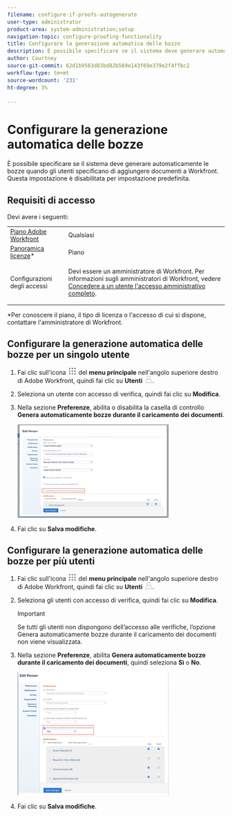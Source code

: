 ```yaml
---
filename: configure-if-proofs-autogenerate
user-type: administrator
product-area: system-administration;setup
navigation-topic: configure-proofing-functionality
title: Configurare la generazione automatica delle bozze
description: È possibile specificare se il sistema deve generare automaticamente le bozze quando gli utenti specificano di aggiungere documenti a Workfront. Questa impostazione è disabilitata per impostazione predefinita.
author: Courtney
source-git-commit: 62d1b9563d83bd82b569e143f69e379e2f4ffbc2
workflow-type: tm+mt
source-wordcount: '231'
ht-degree: 3%

---
```



# Configurare la generazione automatica delle bozze

È possibile specificare se il sistema deve generare automaticamente le bozze quando gli utenti specificano di aggiungere documenti a Workfront. Questa impostazione è disabilitata per impostazione predefinita.

## Requisiti di accesso

Devi avere i seguenti:

<table style="table-layout:auto"> 
 <col> 
 <col> 
 <tbody> 
  <tr> 
   <td role="rowheader"><a href="https://www.workfront.com/plans" target="_blank">Piano Adobe Workfront</a> </td> 
   <td>Qualsiasi</td> 
  </tr> 
  <tr> 
   <td role="rowheader"><a href="../../../administration-and-setup/add-users/access-levels-and-object-permissions/wf-licenses.md" class="MCXref xref">Panoramica licenze</a>*</td> 
   <td>Piano</td> 
  </tr> 
  <tr> 
   <td role="rowheader">Configurazioni degli accessi</td> 
   <td> <p>Devi essere un amministratore di Workfront. Per informazioni sugli amministratori di Workfront, vedere <a href="../../../administration-and-setup/add-users/configure-and-grant-access/grant-a-user-full-administrative-access.md" class="MCXref xref">Concedere a un utente l'accesso amministrativo completo</a>.</p> </td> 
  </tr> 
 </tbody> 
</table>

&#42;Per conoscere il piano, il tipo di licenza o l&#39;accesso di cui si dispone, contattare l&#39;amministratore di Workfront.

## Configurare la generazione automatica delle bozze per un singolo utente

1. Fai clic sull&#39;icona ![](assets/main-menu-icon.png) del **menu principale** nell&#39;angolo superiore destro di Adobe Workfront, quindi fai clic su **Utenti** ![](assets/users-icon-in-main-menu.png).
1. Seleziona un utente con accesso di verifica, quindi fai clic su **Modifica**.
1. Nella sezione **Preferenze**, abilita o disabilita la casella di controllo **Genera automaticamente bozze durante il caricamento dei documenti**.

   ![](assets/autogenerate-proofs-350x216.png)

1. Fai clic su **Salva modifiche**.

## Configurare la generazione automatica delle bozze per più utenti

1. Fai clic sull&#39;icona ![](assets/main-menu-icon.png) del **menu principale** nell&#39;angolo superiore destro di Adobe Workfront, quindi fai clic su **Utenti** ![](assets/users-icon-in-main-menu.png).
1. Seleziona gli utenti con accesso di verifica, quindi fai clic su **Modifica**.

   >[!IMPORTANT]
   >
   >Se tutti gli utenti non dispongono dell’accesso alle verifiche, l’opzione Genera automaticamente bozze durante il caricamento dei documenti non viene visualizzata.

1. Nella sezione **Preferenze**, abilita **Genera automaticamente bozze durante il caricamento dei documenti**, quindi seleziona **Sì** o **No**.

   ![](assets/autogenerate-proofs-bulk-350x285.png)

1. Fai clic su **Salva modifiche**.

